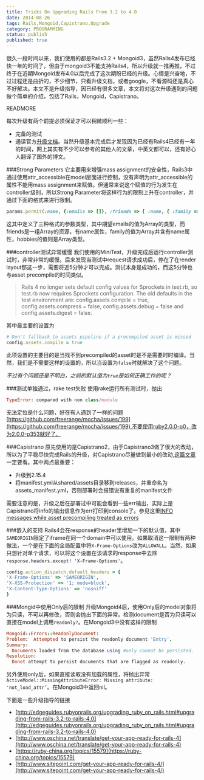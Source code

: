 ```yaml
---
title: Tricks On Upgrading Rails From 3.2 to 4.0 
date: 2014-08-26
tags: Rails,Mongoid,Capistrano,Upgrade
category: PROGRAMMING
status: publish
published: true
---
```


很久一段时间以来，我们使用的都是Rails3.2 + Mongoid3，虽然Rails4发布已经快一年的时间了，但由于mongoid3不能支持Rails4，所以升级就一推再推，不过终于在近期Mongoid发布4.0以后完成了这次期盼已经的升级。心情是兴奋地，不过过程还是曲折的，不少细节，只看升级文档，或者google，不看源码还是真心不好解决。本文不是升级指导，因已经有很多文章，本文将对这次升级遇到的问题做个简单的介绍，包括了Rails，Mongoid，Capistrano。

READMORE

每次升级有两个前提必须保证才可以稍微顺利一些：

* 完备的测试
* 通读官方[升级文档](http://edgeguides.rubyonrails.org/upgrading_ruby_on_rails.html)。当然升级基本完成后才发现因为已经有Rails4已经有一年的时间，网上其实有不少可以参考的其他人的文章，中英文都可以，还有好心人翻译了国外的博文。

###Strong Parameters
它主要用来增强mass assignment的安全性，Rails3中通过使用attr\_accessible在model层面进行控制，没有声明为attr_accessible的属性不能用mass assignment来赋值。但通常来说这个赋值的行为发生在controller级别，所以Strong Parameter将这样行为的限制上升在controller，并通过下面的格式来进行限制。

```ruby
params.permit(:name, {:emails => []}, :friends => [ :name, { :family => [ :name ], :hobbies => [] }])
```
这其中定义了三种格式的参数类型，其中期望emails的值为Array的类型，而friends是一组Array的资源，有name属性，family的值为Array并含有name属性，hobbies的值则是Array类型。

###controller测试异常缓慢
我们使用的MiniTest，升级完成后运行controller测试时，非常非常的缓慢。后来发现当测试中request请求成功后，停在了在render layout那这一步，需要将近5分钟才可以完成。测试本身是成功的，而这5分钟也与asset precompile的时间类似。

>Rails 4 no longer sets default config values for Sprockets in test.rb, so test.rb now requires Sprockets configuration. The old defaults in the test environment are: config.assets.compile = true, config.assets.compress = false, config.assets.debug = false and config.assets.digest = false.

其中最主要的设置为

```ruby
# Don't fallback to assets pipeline if a precompiled asset is missed
config.assets.compile = true
```
此项设置的主要目的是当找不到precompiled的asset时是不是需要时时编译。当然，我们是不需要这样的设置的，所以当设置为```false```时就解决了这个问题。

*不过有个问题还是不明白，之前的默认值为```true```是如何正确工作的呢？*

###测试单独通过，rake test失败
使用rake运行所有测试时，抛出

```ruby
TypeError: compared with non class/module
```
无法定位是什么问题，好在有人遇到了一样的问题 [https://github.com/freerange/mocha/issues/199](https://github.com/freerange/mocha/issues/199),不要使用ruby2.0.0-p0，改为2.0.0-p353就好了。

###Capistrano
原先使用的是Capistrano2，由于Capistrano3做了很大的改动，所以为了平稳尽快完成Rails的升级，对Capistrano尽量做到最小的改动,[这篇文章](https://github.com/capistrano/capistrano/wiki/Upgrading-to-Rails-4#asset-pipeline)一定要看。其中两点最重要：

* 升级到2.15.4
* 将manifest.yml从shared/assets目录移到releases，并重命名为assets_manifest.yml，否则部署时会报错说有重复的manifest文件

需要注意的是，升级之后在部署过中可能会看到一些err输出，实际上是Capistrano将info的输出信息作为err打印到console了。参见这里[INFO messages while asset precompiling treated as errors](https://github.com/capistrano/capistrano/issues/625)

###嵌入的支持
Rails4会在response的header里增加一下的默认值，其中```SAMEORIGIN```限定了iframe在同一个domain中可以使用。如果取消这一限制有两种做法，一个是在下面的全局配置中将```X-Frame-Options```改为```ALLOWALL```。当然，如果只想针对单个请求，可以将这个设置在该请求的response中去除```response.headers.except! 'X-Frame-Options'```。

```ruby
config.action_dispatch.default_headers = {
'X-Frame-Options' => 'SAMEORIGIN',
'X-XSS-Protection' => '1; mode=block',
'X-Content-Type-Options' => 'nosniff'
}
```

###Mongid中使用Only后的限制
升级Mongoid4后，使用Only后的model对象将为只读，不可以再修改，否则会抛出下面的异常。检测document是否为只读可以直接在model上调用```readonly?```。在Mongoid3中没有这样的限制

```ruby
Mongoid::Errors::ReadonlyDocument:
Problem:  Attempted to persist the readonly document 'Entry'.
Summary:
  Documents loaded from the database using #only cannot be persisted.
Resolution:
  Donot attempt to persist documents that are flagged as readonly.
```
另外使用only后，如果直接读取没有加载的属性，将抛出异常```ActiveModel::MissingAttributeError: Missing attribute: 'not_load_attr’```。在Mongoid3中返回nil。

下面是一些升级指导的链接

* [http://edgeguides.rubyonrails.org/upgrading_ruby_on_rails.html#upgrading-from-rails-3.2-to-rails-4.0](http://edgeguides.rubyonrails.org/upgrading_ruby_on_rails.html#upgrading-from-rails-3.2-to-rails-4.0)
* [http://www.oschina.net/translate/get-your-app-ready-for-rails-4](http://www.oschina.net/translate/get-your-app-ready-for-rails-4)
* [https://ruby-china.org/topics/15579](https://ruby-china.org/topics/15579)
* [http://www.sitepoint.com/get-your-app-ready-for-rails-4/](http://www.sitepoint.com/get-your-app-ready-for-rails-4/)




